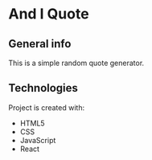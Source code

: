 # And I Quote

## General info
This is a simple random quote generator.

## Technologies
Project is created with:
* HTML5
* CSS
* JavaScript
* React
